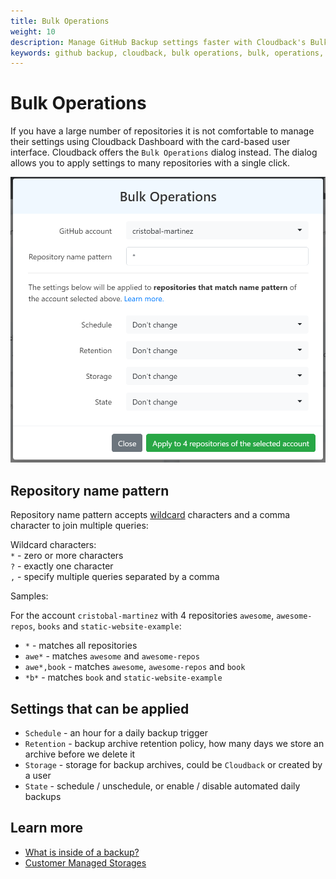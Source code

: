 ```yaml
---
title: Bulk Operations
weight: 10
description: Manage GitHub Backup settings faster with Cloudback's Bulk Operations
keywords: github backup, cloudback, bulk operations, bulk, operations, settings, schedule, retention, storage, state
---
```


# Bulk Operations

If you have a large number of repositories it is not comfortable to manage their settings using Cloudback Dashboard with the card-based user interface. Cloudback offers the `Bulk Operations` dialog instead. The dialog allows you to apply settings to many repositories with a single click.

<img src="/static/features/bulk-operations.png" alt="Bulk Operations"/>

## Repository name pattern

Repository name pattern accepts [wildcard](https://en.wikipedia.org/wiki/Wildcard_character) characters and a comma character to join multiple queries:

Wildcard characters:<br>
`*` - zero or more characters <br>
`?` - exactly one character<br>
`,` - specify multiple queries separated by a comma<br>

Samples:

For the account `cristobal-martinez` with 4 repositories `awesome`, `awesome-repos`, `books` and `static-website-example`:

* `*` - matches all repositories
* `awe*` - matches `awesome` and `awesome-repos`<br>
* `awe*,book` - matches `awesome`, `awesome-repos` and `book`<br>
* `*b*` - matches `book` and `static-website-example`<br>

## Settings that can be applied

* `Schedule` - an hour for a daily backup trigger
* `Retention` - backup archive retention policy, how many days we store an archive before we delete it
* `Storage` - storage for backup archives, could be `Cloudback` or created by a user
* `State` - schedule / unschedule, or enable / disable automated daily backups

## Learn more

- [What is inside of a backup?](/features/metadata/)
- [Customer Managed Storages](/features/customer-storages/)